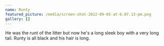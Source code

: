 ```yaml
---
name: Runty
featured_picture: /media/screen-shot-2022-09-05-at-6.07.13-pm.png
gallery: []
---
```

He was the runt of the litter but now he's a long sleek boy with a very long tail. Runty is all black and his hair is long.
